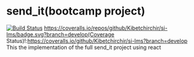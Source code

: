 # send_it(bootcamp project)
[![Build Status](https://travis-ci.org/Kibetchirchir/si-lms.svg?branch=develop)](https://travis-ci.org/Kibetchirchir/si-lms)
https://coveralls.io/repos/github/Kibetchirchir/si-lms/badge.svg?branch=develop(Coverage Status)!:https://coveralls.io/github/Kibetchirchir/si-lms?branch=develop
This the implementation of the full send_it project using react
